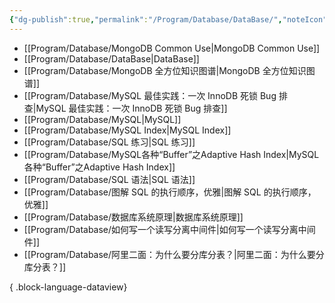 ```yaml
---
{"dg-publish":true,"permalink":"/Program/Database/DataBase/","noteIcon":""}
---
```


- [[Program/Database/MongoDB Common Use\|MongoDB Common Use]]
- [[Program/Database/DataBase\|DataBase]]
- [[Program/Database/MongoDB 全方位知识图谱\|MongoDB 全方位知识图谱]]
- [[Program/Database/MySQL 最佳实践：一次 InnoDB 死锁 Bug 排查\|MySQL 最佳实践：一次 InnoDB 死锁 Bug 排查]]
- [[Program/Database/MySQL\|MySQL]]
- [[Program/Database/MySQL Index\|MySQL Index]]
- [[Program/Database/SQL 练习\|SQL 练习]]
- [[Program/Database/MySQL各种“Buffer”之Adaptive Hash Index\|MySQL各种“Buffer”之Adaptive Hash Index]]
- [[Program/Database/SQL 语法\|SQL 语法]]
- [[Program/Database/图解 SQL 的执行顺序，优雅\|图解 SQL 的执行顺序，优雅]]
- [[Program/Database/数据库系统原理\|数据库系统原理]]
- [[Program/Database/如何写一个读写分离中间件\|如何写一个读写分离中间件]]
- [[Program/Database/阿里二面：为什么要分库分表？\|阿里二面：为什么要分库分表？]]

{ .block-language-dataview}
